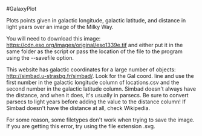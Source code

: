 #GalaxyPlot 

Plots points given in galactic longitude, galactic latitude, and distance in light years over an image of the Milky Way.

You will need to download this image: https://cdn.eso.org/images/original/eso1339e.tif and either put it in the same folder as the script or pass the location of the file to the program using the --savefile option.

This website has galactic coordinates for a large number of objects: http://simbad.u-strasbg.fr/simbad/. Look for the Gal coord. line and use the first number in the galactic longitude column of locations.csv and the second number in the galactic latitude column. Simbad doesn't always have the distance, and when it does, it's usually in parsecs. Be sure to convert parsecs to light years before adding the value to the distance column! If Simbad doesn't have the distance at all, check Wikipedia. 

For some reason, some filetypes don't work when trying to save the image. If you are getting this error, try using the file extension .svg.